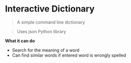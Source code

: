 # Interactive Dictionary

> A simple command line dictionary

> Uses json Python library

**What it can do**

- Search for the meaning of a word
- Can find similar words if entered word is wrongly spelled
